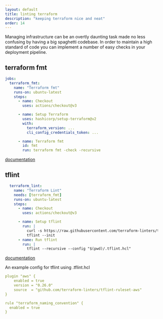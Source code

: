 ```yaml
---
layout: default
title: linting terraform
description: "keeping terraform nice and neat"
order: 14
---
```


<p>Managing infrastructure can be an overtly daunting task made no less confusing by having a big spaghetti codebase. In order to maintain a high standard of code you can implement a number of easy checks in your deployment pipeline.</p>

<h2>terraform fmt</h2>

```yaml
jobs:
  terraform_fmt:
    name: "Terraform fmt"
    runs-on: ubuntu-latest
    steps:
      - name: Checkout
        uses: actions/checkout@v3

      - name: Setup Terraform
        uses: hashicorp/setup-terraform@v2
        with:
          terraform_version: ...
          cli_config_credentials_token: ...

      - name: Terraform fmt
        id: fmt
        run: terraform fmt -check -recursive
```

<a href="https://developer.hashicorp.com/terraform/cli/commands/fmt"> documentation</a>

<h2>tflint</h2>

```yaml
  terraform_lint:
    name: "Terraform Lint"
    needs: [terraform_fmt]
    runs-on: ubuntu-latest
    steps:
      - name: Checkout
        uses: actions/checkout@v3

      - name: Setup tflint
        run: |
          curl -s https://raw.githubusercontent.com/terraform-linters/tflint/master/install_linux.sh | bash
          tflint --init
      - name: Run tflint
        run: |
          tflint --recursive --config "$(pwd)/.tflint.hcl"
```

<a href="https://github.com/terraform-linters/tflint">documentation</a>
<p>An example config for tflint using <span>.tflint.hcl</span></p>

```yaml
plugin "aws" {
    enabled = true
    version = "0.26.0"
    source  = "github.com/terraform-linters/tflint-ruleset-aws"
}

rule "terraform_naming_convention" {
  enabled = true
}
```
<p></p>


